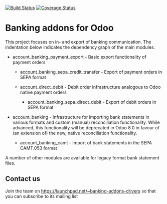 [![Build Status](https://travis-ci.org/OCA/banking.svg?branch=7.0)](https://travis-ci.org/OCA/banking)
[![Coverage Status](https://coveralls.io/repos/OCA/banking/badge.png?branch=7.0)](https://coveralls.io/r/OCA/banking?branch=7.0)

Banking addons for Odoo
=======================

This project focuses on in- and export of banking communication. The indentation below indicates
the dependency graph of the main modules.

- account_banking_payment_export - Basic export functionality of payment orders

    - account_banking_sepa_credit_transfer - Export of payment orders in SEPA format

    - account_direct_debit - Debit order infrastructure analogous to Odoo native payment orders

        - account_banking_sepa_direct_debit - Export of debit orders in SEPA format

- account_banking - Infrastructure for importing bank statements in various formats and custom (manual)
reconciliation functionality. While advanced, this functionality will be deprecated in Odoo 8.0 in favour
of (an extension of) the new, native reconciliation functionality.

    - account_banking_camt - Import of bank statements in the SEPA CAMT.053 format

A number of other modules are available for legacy format bank statement files.

Contact us
----------
Join the team on https://launchpad.net/~banking-addons-drivers so that you can subscribe to its mailing list
